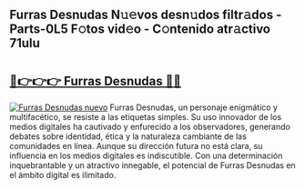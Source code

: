 ## Furras Desnudas N𝚞𝚎vos desn𝚞dos filtr𝚊dos - Parts-0L5 F𝚘tos vid𝚎o - C𝚘ntenido atr𝚊ctivo 71uIu

# <h2><a href="http://mb1acr.tromn.icu/?c=Furras+Desnudas">🔗👉👉👉 Furras Desnudas 🔗🔗</a></h2>

[![Furras Desnudas nuevo](https://i.imgur.com/pEAQMta.gif)](http://mb1acr.tromn.icu/?c=Furras+Desnudas)
Furras Desnudas, un personaje enigmático y multifacético, se resiste a las etiquetas simples. Su uso innovador de los medios digitales ha cautivado y enfurecido a los observadores, generando debates sobre identidad, ética y la naturaleza cambiante de las comunidades en línea. Aunque su dirección futura no está clara, su influencia en los medios digitales es indiscutible. Con una determinación inquebrantable y un atractivo innegable, el potencial de Furras Desnudas en el ámbito digital es ilimitado.
